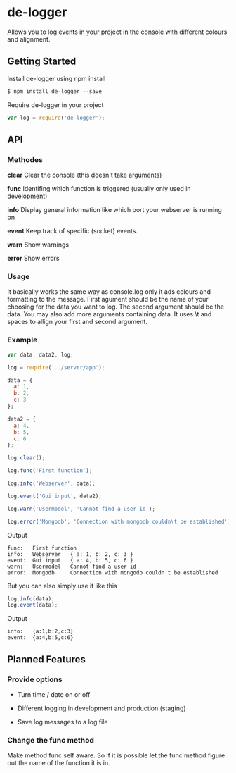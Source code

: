 # de-logger
Allows you to log events in your project in the console with different colours and alignment.


## Getting Started

Install de-logger using npm install
```javascript
$ npm install de-logger --save
```

Require de-logger in your project
```javascript
var log = require('de-logger');
```

## API
### Methodes

__clear__
Clear the console (this doesn't take arguments)

__func__
Identifing which function is triggered (usually only used in development)

__info__
Display general information like which port your webserver is running on

__event__
Keep track of specific (socket) events.

__warn__
Show warnings

__error__
Show errors

### Usage
It basically works the same way as console.log only it ads colours and formatting to the message.
First agument should be the name of your choosing for the data you want to log. The second argument should be the data. You may also add more arguments containing data. It uses \t and spaces to allign your first and second argument.

### Example
```javascript
var data, data2, log;

log = require('../server/app');

data = {
  a: 1,
  b: 2,
  c: 3
};

data2 = {
  a: 4,
  b: 5,
  c: 6
};

log.clear();

log.func('First function');

log.info('Webserver', data);

log.event('Gui input', data2);

log.warn('Usermodel', 'Cannot find a user id');

log.error('Mongodb', 'Connection with mongodb couldn\t be established');

```
Output
```
func:	First function
info:	Webserver	{ a: 1, b: 2, c: 3 }
event:	Gui input	{ a: 4, b: 5, c: 6 }
warn:	Usermodel	Cannot find a user id
error:	Mongodb		Connection with mongodb couldn't be established

```

But you can also simply use it like this
```javascript
log.info(data);
log.event(data);
```
Output
```
info:	{a:1,b:2,c:3}
event:	{a:4,b:5,c:6}
```

## Planned Features

### Provide options

- Turn time / date on or off

- Different logging in development and production (staging)

- Save log messages to a log file

### Change the func method
Make method func self aware. So if it is possible let the func method figure out the name of the function it is in.